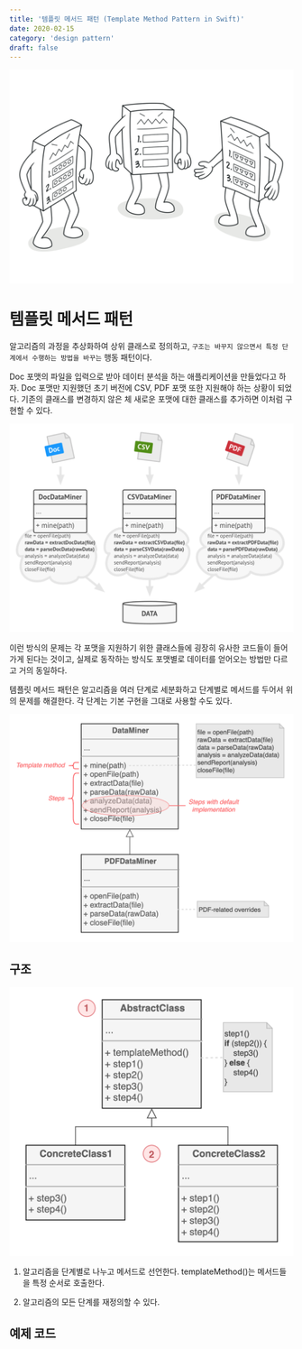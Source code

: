 ```yaml
---
title: '템플릿 메서드 패턴 (Template Method Pattern in Swift)'
date: 2020-02-15
category: 'design pattern'
draft: false
---
```


![](./images/template-method-pattern-1.png)

# 템플릿 메서드 패턴

알고리즘의 과정을 추상화하여 상위 클래스로 정의하고, `구조는 바꾸지 않으면서 특정 단계에서 수행하는 방법을 바꾸는` 행동 패턴이다.

Doc 포맷의 파일을 입력으로 받아 데이터 분석을 하는 애플리케이션을 만들었다고 하자. Doc 포맷만 지원했던 초기 버전에 CSV, PDF 포맷 또한 지원해야 하는 상황이 되었다. 기존의 클래스를 변경하지 않은 체 새로운 포맷에 대한 클래스를 추가하면 이처럼 구현할 수 있다.

![](./images/template-method-pattern-2.png)
  
이런 방식의 문제는 각 포맷을 지원하기 위한 클래스들에 굉장히 유사한 코드들이 들어가게 된다는 것이고, 실제로 동작하는 방식도 포맷별로 데이터를 얻어오는 방법만 다르고 거의 동일하다.

템플릿 메서드 패턴은 알고리즘을 여러 단계로 세분화하고 단계별로 메서드를 두어서 위의 문제를 해결한다. 각 단계는 기본 구현을 그대로 사용할 수도 있다.

![](./images/template-method-pattern-3.png)

## 구조

![](./images/template-method-pattern-4.png)

1. 알고리즘을 단계별로 나누고 메서드로 선언한다. templateMethod()는 메서드들을 특정 순서로 호출한다.

2. 알고리즘의 모든 단계를 재정의할 수 있다.

## 예제 코드
